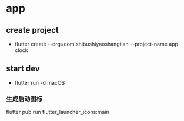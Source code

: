 # app

## create project

- flutter create --org=com.shibushiyaoshangtian --project-name app clock
## start dev

- flutter run -d macOS

### 生成启动图标

flutter pub run flutter_launcher_icons:main